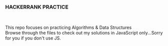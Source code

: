 ### HACKERRANK PRACTICE
<br />

This repo focuses on practicing Algorithms & Data Structures
<br/>
Browse through the files to check out my solutions in JavaScript only...Sorry for you if you don't use JS.
